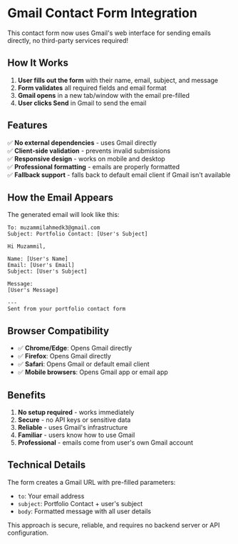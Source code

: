 # Gmail Contact Form Integration

This contact form now uses Gmail's web interface for sending emails directly, no third-party services required!

## How It Works

1. **User fills out the form** with their name, email, subject, and message
2. **Form validates** all required fields and email format
3. **Gmail opens** in a new tab/window with the email pre-filled
4. **User clicks Send** in Gmail to send the email

## Features

✅ **No external dependencies** - uses Gmail directly  
✅ **Client-side validation** - prevents invalid submissions  
✅ **Responsive design** - works on mobile and desktop  
✅ **Professional formatting** - emails are properly formatted  
✅ **Fallback support** - falls back to default email client if Gmail isn't available  

## How the Email Appears

The generated email will look like this:

```
To: muzammilahmedk3@gmail.com
Subject: Portfolio Contact: [User's Subject]

Hi Muzammil,

Name: [User's Name]
Email: [User's Email]
Subject: [User's Subject]

Message:
[User's Message]

---
Sent from your portfolio contact form
```

## Browser Compatibility

- ✅ **Chrome/Edge**: Opens Gmail directly
- ✅ **Firefox**: Opens Gmail directly  
- ✅ **Safari**: Opens Gmail or default email client
- ✅ **Mobile browsers**: Opens Gmail app or email app

## Benefits

1. **No setup required** - works immediately
2. **Secure** - no API keys or sensitive data
3. **Reliable** - uses Gmail's infrastructure
4. **Familiar** - users know how to use Gmail
5. **Professional** - emails come from user's own Gmail account

## Technical Details

The form creates a Gmail URL with pre-filled parameters:
- `to`: Your email address
- `subject`: Portfolio Contact + user's subject
- `body`: Formatted message with all user details

This approach is secure, reliable, and requires no backend server or API configuration.
